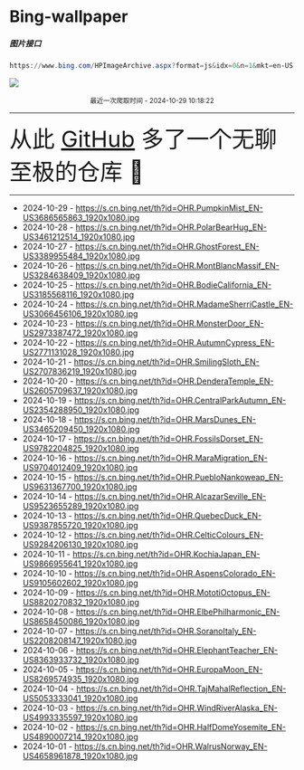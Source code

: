 # Bing-wallpaper

##### 图片接口

```powershell
https://www.bing.com/HPImageArchive.aspx?format=js&idx=0&n=1&mkt=en-US
```

 ![](https://s.cn.bing.net/th?id=OHR.PumpkinMist_EN-US3686565863_1920x1080.jpg)

<p align='center' >
    <small>
        最近一次爬取时间 - 2024-10-29 10:18:22
    </small>
    <br>
    <hr>
    <font size=7>
        <small>
           从此 <a href='https://github.com/'>GitHub</a> 多了一个无聊至极的仓库  🍳
        </small>
    </font>
    <hr>
</p>


- 2024-10-29 - https://s.cn.bing.net/th?id=OHR.PumpkinMist_EN-US3686565863_1920x1080.jpg 
- 2024-10-28 - https://s.cn.bing.net/th?id=OHR.PolarBearHug_EN-US3461212514_1920x1080.jpg 
- 2024-10-27 - https://s.cn.bing.net/th?id=OHR.GhostForest_EN-US3389955484_1920x1080.jpg 
- 2024-10-26 - https://s.cn.bing.net/th?id=OHR.MontBlancMassif_EN-US3284638409_1920x1080.jpg 
- 2024-10-25 - https://s.cn.bing.net/th?id=OHR.BodieCalifornia_EN-US3185568116_1920x1080.jpg 
- 2024-10-24 - https://s.cn.bing.net/th?id=OHR.MadameSherriCastle_EN-US3066456106_1920x1080.jpg 
- 2024-10-23 - https://s.cn.bing.net/th?id=OHR.MonsterDoor_EN-US2973387472_1920x1080.jpg 
- 2024-10-22 - https://s.cn.bing.net/th?id=OHR.AutumnCypress_EN-US2771131028_1920x1080.jpg 
- 2024-10-21 - https://s.cn.bing.net/th?id=OHR.SmilingSloth_EN-US2707836219_1920x1080.jpg 
- 2024-10-20 - https://s.cn.bing.net/th?id=OHR.DenderaTemple_EN-US2605709637_1920x1080.jpg 
- 2024-10-19 - https://s.cn.bing.net/th?id=OHR.CentralParkAutumn_EN-US2354288950_1920x1080.jpg 
- 2024-10-18 - https://s.cn.bing.net/th?id=OHR.MarsDunes_EN-US3465209450_1920x1080.jpg 
- 2024-10-17 - https://s.cn.bing.net/th?id=OHR.FossilsDorset_EN-US9782204825_1920x1080.jpg 
- 2024-10-16 - https://s.cn.bing.net/th?id=OHR.MaraMigration_EN-US9704012409_1920x1080.jpg 
- 2024-10-15 - https://s.cn.bing.net/th?id=OHR.PuebloNankoweap_EN-US9631367700_1920x1080.jpg 
- 2024-10-14 - https://s.cn.bing.net/th?id=OHR.AlcazarSeville_EN-US9523655289_1920x1080.jpg 
- 2024-10-13 - https://s.cn.bing.net/th?id=OHR.QuebecDuck_EN-US9387855720_1920x1080.jpg 
- 2024-10-12 - https://s.cn.bing.net/th?id=OHR.CelticColours_EN-US9284206130_1920x1080.jpg 
- 2024-10-11 - https://s.cn.bing.net/th?id=OHR.KochiaJapan_EN-US9866955641_1920x1080.jpg 
- 2024-10-10 - https://s.cn.bing.net/th?id=OHR.AspensColorado_EN-US9105602602_1920x1080.jpg 
- 2024-10-09 - https://s.cn.bing.net/th?id=OHR.MototiOctopus_EN-US8820270832_1920x1080.jpg 
- 2024-10-08 - https://s.cn.bing.net/th?id=OHR.ElbePhilharmonic_EN-US8658450086_1920x1080.jpg 
- 2024-10-07 - https://s.cn.bing.net/th?id=OHR.SoranoItaly_EN-US2208208147_1920x1080.jpg 
- 2024-10-06 - https://s.cn.bing.net/th?id=OHR.ElephantTeacher_EN-US8363933732_1920x1080.jpg 
- 2024-10-05 - https://s.cn.bing.net/th?id=OHR.EuropaMoon_EN-US8269574935_1920x1080.jpg 
- 2024-10-04 - https://s.cn.bing.net/th?id=OHR.TajMahalReflection_EN-US5053333041_1920x1080.jpg 
- 2024-10-03 - https://s.cn.bing.net/th?id=OHR.WindRiverAlaska_EN-US4993335597_1920x1080.jpg 
- 2024-10-02 - https://s.cn.bing.net/th?id=OHR.HalfDomeYosemite_EN-US4890007214_1920x1080.jpg 
- 2024-10-01 - https://s.cn.bing.net/th?id=OHR.WalrusNorway_EN-US4658961878_1920x1080.jpg 

